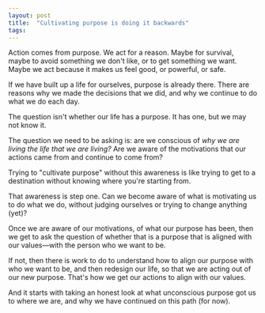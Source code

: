 ```yaml
---
layout: post
title:  "Cultivating purpose is doing it backwards"
tags: 
---
```


Action comes from purpose. We act for a reason. Maybe for survival, maybe to avoid something we don't like, or to get something we want. Maybe we act because it makes us feel good, or powerful, or safe.

If we have built up a life for ourselves, purpose is already there. There are reasons why we made the decisions that we did, and why we continue to do what we do each day.

The question isn't whether our life has a purpose. It has one, but we may not know it.

The question we need to be asking is: are we conscious of *why we are living the life that we are living?* Are we aware of the motivations that our actions came from and continue to come from?

Trying to "cultivate purpose" without this awareness is like trying to get to a destination without knowing where you're starting from.

That awareness is step one. Can we become aware of what is motivating us to do what we do, without judging ourselves or trying to change anything (yet)?

Once we are aware of our motivations, of what our purpose has been, then we get to ask the question of whether that is a purpose that is aligned with our values—with the person who we want to be.

If not, then there is work to do to understand how to align our purpose with who we want to be, and then redesign our life, so that we are acting out of our new purpose. That's how we get our actions to align with our values.

And it starts with taking an honest look at what unconscious purpose got us to where we are, and why we have continued on this path (for now).